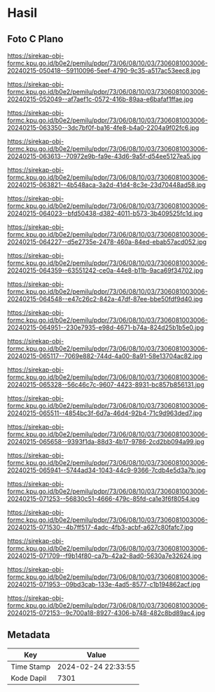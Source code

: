 # Hasil

## Foto C Plano

https://sirekap-obj-formc.kpu.go.id/b0e2/pemilu/pdpr/73/06/08/10/03/7306081003006-20240215-050418--59110096-5eef-4790-9c35-a517ac53eec8.jpg

https://sirekap-obj-formc.kpu.go.id/b0e2/pemilu/pdpr/73/06/08/10/03/7306081003006-20240215-052049--af7aef1c-0572-416b-89aa-e6bafaf1ffae.jpg

https://sirekap-obj-formc.kpu.go.id/b0e2/pemilu/pdpr/73/06/08/10/03/7306081003006-20240215-063350--3dc7bf0f-ba16-4fe8-b4a0-2204a9f02fc6.jpg

https://sirekap-obj-formc.kpu.go.id/b0e2/pemilu/pdpr/73/06/08/10/03/7306081003006-20240215-063613--70972e9b-fa9e-43d6-9a5f-d54ee5127ea5.jpg

https://sirekap-obj-formc.kpu.go.id/b0e2/pemilu/pdpr/73/06/08/10/03/7306081003006-20240215-063821--4b548aca-3a2d-41d4-8c3e-23d70448ad58.jpg

https://sirekap-obj-formc.kpu.go.id/b0e2/pemilu/pdpr/73/06/08/10/03/7306081003006-20240215-064023--bfd50438-d382-4011-b573-3b409525fc1d.jpg

https://sirekap-obj-formc.kpu.go.id/b0e2/pemilu/pdpr/73/06/08/10/03/7306081003006-20240215-064227--d5e2735e-2478-460a-84ed-ebab57acd052.jpg

https://sirekap-obj-formc.kpu.go.id/b0e2/pemilu/pdpr/73/06/08/10/03/7306081003006-20240215-064359--63551242-ce0a-44e8-b11b-9aca69f34702.jpg

https://sirekap-obj-formc.kpu.go.id/b0e2/pemilu/pdpr/73/06/08/10/03/7306081003006-20240215-064548--e47c26c2-842a-47df-87ee-bbe50fdf9d40.jpg

https://sirekap-obj-formc.kpu.go.id/b0e2/pemilu/pdpr/73/06/08/10/03/7306081003006-20240215-064951--230e7935-e98d-4671-b74a-824d25b1b5e0.jpg

https://sirekap-obj-formc.kpu.go.id/b0e2/pemilu/pdpr/73/06/08/10/03/7306081003006-20240215-065117--7069e882-744d-4a00-8a91-58e13704ac82.jpg

https://sirekap-obj-formc.kpu.go.id/b0e2/pemilu/pdpr/73/06/08/10/03/7306081003006-20240215-065328--56c46c7c-9607-4423-8931-bc857b856131.jpg

https://sirekap-obj-formc.kpu.go.id/b0e2/pemilu/pdpr/73/06/08/10/03/7306081003006-20240215-065511--4854bc3f-6d7a-46d4-92b4-71c9d963ded7.jpg

https://sirekap-obj-formc.kpu.go.id/b0e2/pemilu/pdpr/73/06/08/10/03/7306081003006-20240215-065658--9393f1da-88d3-4b17-9786-2cd2bb094a99.jpg

https://sirekap-obj-formc.kpu.go.id/b0e2/pemilu/pdpr/73/06/08/10/03/7306081003006-20240215-065941--5744ad34-1043-44c9-9366-7cdb4e5d3a7b.jpg

https://sirekap-obj-formc.kpu.go.id/b0e2/pemilu/pdpr/73/06/08/10/03/7306081003006-20240215-071253--56830c51-4666-479c-85fd-ca1e3f6f8054.jpg

https://sirekap-obj-formc.kpu.go.id/b0e2/pemilu/pdpr/73/06/08/10/03/7306081003006-20240215-071530--4b7ff517-4adc-4fb3-acbf-a627c80fafc7.jpg

https://sirekap-obj-formc.kpu.go.id/b0e2/pemilu/pdpr/73/06/08/10/03/7306081003006-20240215-071709--f9b14f80-ca7b-42a2-8ad0-5630a7e32624.jpg

https://sirekap-obj-formc.kpu.go.id/b0e2/pemilu/pdpr/73/06/08/10/03/7306081003006-20240215-071953--09bd3cab-133e-4ad5-8577-c1b194862acf.jpg

https://sirekap-obj-formc.kpu.go.id/b0e2/pemilu/pdpr/73/06/08/10/03/7306081003006-20240215-072153--9c700a18-8927-4306-b748-482c8bd89ac4.jpg


## Metadata

| Key        | Value               |
| ---------- | ------------------- |
| Time Stamp | 2024-02-24 22:33:55 |
| Kode Dapil | 7301                |



